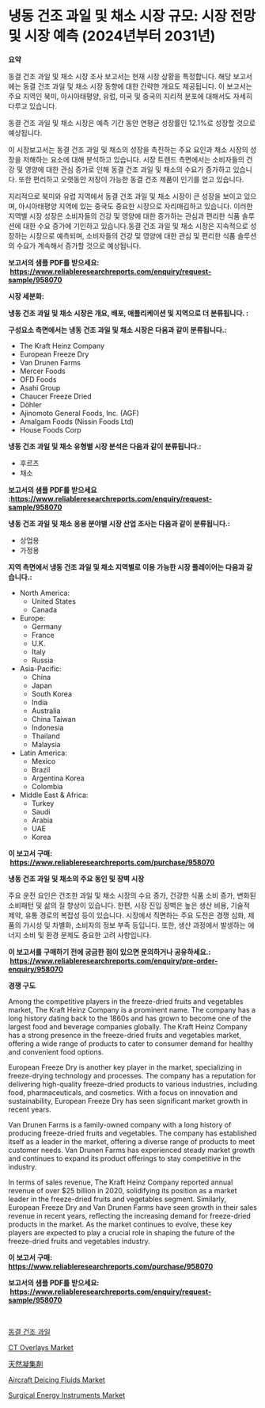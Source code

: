 <p><h1>냉동 건조 과일 및 채소 시장 규모: 시장 전망 및 시장 예측 (2024년부터 2031년)</h1></p><p><strong>요약</strong></p>
<p><p>동결 건조 과일 및 채소 시장 조사 보고서는 현재 시장 상황을 특정합니다. 해당 보고서에는 동결 건조 과일 및 채소 시장 동향에 대한 간략한 개요도 제공됩니다. 이 보고서는 주요 지역인 북미, 아시아태평양, 유럽, 미국 및 중국의 지리적 분포에 대해서도 자세히 다루고 있습니다. </p><p>동결 건조 과일 및 채소 시장은 예측 기간 동안 연평균 성장률인 12.1%로 성장할 것으로 예상됩니다. </p><p>이 시장보고서는 동결 건조 과일 및 채소의 성장을 촉진하는 주요 요인과 채소 시장의 성장을 저해하는 요소에 대해 분석하고 있습니다. 시장 트렌드 측면에서는 소비자들의 건강 및 영양에 대한 관심 증가로 인해 동결 건조 과일 및 채소의 수요가 증가하고 있습니다. 또한 편리하고 오랫동안 저장이 가능한 동결 건조 제품이 인기를 얻고 있습니다.</p><p>지리적으로 북미와 유럽 지역에서 동결 건조 과일 및 채소 시장이 큰 성장을 보이고 있으며, 아시아태평양 지역에 있는 중국도 중요한 시장으로 자리매김하고 있습니다. 이러한 지역별 시장 성장은 소비자들의 건강 및 영양에 대한 증가하는 관심과 편리한 식품 솔루션에 대한 수요 증가에 기인하고 있습니다.동결 건조 과일 및 채소 시장은 지속적으로 성장하는 시장으로 예측되며, 소비자들의 건강 및 영양에 대한 관심 및 편리한 식품 솔루션의 수요가 계속해서 증가할 것으로 예상됩니다.</p></p>
<p><strong>보고서의 샘플 PDF를 받으세요: &nbsp;<a href="https://www.reliableresearchreports.com/enquiry/request-sample/958070">https://www.reliableresearchreports.com/enquiry/request-sample/958070</a></strong></p>
<p><strong>시장 세분화:</strong></p>
<p><strong> 냉동 건조 과일 및 채소 시장은 개요, 배포, 애플리케이션 및 지역으로 더 분류됩니다. :</strong></p>
<p><strong>구성요소 측면에서는 냉동 건조 과일 및 채소 시장은 다음과 같이 분류됩니다.:</strong></p>
<p><ul><li>The Kraft Heinz Company</li><li>European Freeze Dry</li><li>Van Drunen Farms</li><li>Mercer Foods</li><li>OFD Foods</li><li>Asahi Group</li><li>Chaucer Freeze Dried</li><li>Döhler</li><li>Ajinomoto General Foods, Inc. (AGF)</li><li>Amalgam Foods (Nissin Foods Ltd)</li><li>House Foods Corp</li></ul></p>
<p><strong> 냉동 건조 과일 및 채소 유형별 시장 분석은 다음과 같이 분류됩니다.:</strong></p>
<p><ul><li>후르츠</li><li>채소</li></ul></p>
<p><strong>보고서의 샘플 PDF를 받으세요 :<a href="https://www.reliableresearchreports.com/enquiry/request-sample/958070">https://www.reliableresearchreports.com/enquiry/request-sample/958070</a></strong></p>
<p><strong> 냉동 건조 과일 및 채소 응용 분야별 시장 산업 조사는 다음과 같이 분류됩니다.:</strong></p>
<p><ul><li>상업용</li><li>가정용</li></ul></p>
<p><strong>지역 측면에서 냉동 건조 과일 및 채소 지역별로 이용 가능한 시장 플레이어는 다음과 같습니다.:</strong></p>
<p><ul>
    <li>
        North America:
        <ul>
            <li>United States</li>
            <li>Canada</li>
        </ul>
    </li>
    <li>
        Europe:
        <ul>
            <li>Germany</li>
            <li>France</li>
            <li>U.K.</li>
            <li>Italy</li>
            <li>Russia</li>
        </ul>
    </li>
    <li>
        Asia-Pacific:
        <ul>
            <li>China</li>
            <li>Japan</li>
            <li>South Korea</li>
            <li>India</li>
            <li>Australia</li>
            <li>China Taiwan</li>
            <li>Indonesia</li>
            <li>Thailand</li>
            <li>Malaysia</li>
        </ul>
    </li>
    <li>
        Latin America:
        <ul>
            <li>Mexico</li>
            <li>Brazil</li>
            <li>Argentina Korea</li>
            <li>Colombia</li>
        </ul>
    </li>
    <li>
        Middle East & Africa:
        <ul>
            <li>Turkey</li>
            <li>Saudi</li>
            <li>Arabia</li>
            <li>UAE</li>
            <li>Korea</li>
        </ul>
    </li>
    </ul></p>
<p><strong>이 보고서 구매: &nbsp;<a href="https://www.reliableresearchreports.com/purchase/958070">https://www.reliableresearchreports.com/purchase/958070</a></strong></p>
<p><strong>냉동 건조 과일 및 채소의 주요 동인 및 장벽 시장</strong></p>
<p><p>주요 운전 요인은 건조한 과일 및 채소 시장의 수요 증가, 건강한 식품 소비 증가, 변화된 소비패턴 및 삶의 질 향상이 있습니다. 한편, 시장 진입 장벽은 높은 생산 비용, 기술적 제약, 유통 경로의 복잡성 등이 있습니다. 시장에서 직면하는 주요 도전은 경쟁 심화, 제품의 가시성 및 차별화, 소비자의 정보 부족 등입니다. 또한, 생산 과정에서 발생하는 에너지 소비 및 환경 문제도 중요한 고려 사항입니다.</p></p>
<p><strong>이 보고서를 구매하기 전에 궁금한 점이 있으면 문의하거나 공유하세요.: &nbsp;<a href="https://www.reliableresearchreports.com/enquiry/pre-order-enquiry/958070">https://www.reliableresearchreports.com/enquiry/pre-order-enquiry/958070</a></strong></p>
<p><strong>경쟁 구도</strong></p>
<p><p>Among the competitive players in the freeze-dried fruits and vegetables market, The Kraft Heinz Company is a prominent name. The company has a long history dating back to the 1860s and has grown to become one of the largest food and beverage companies globally. The Kraft Heinz Company has a strong presence in the freeze-dried fruits and vegetables market, offering a wide range of products to cater to consumer demand for healthy and convenient food options.</p><p>European Freeze Dry is another key player in the market, specializing in freeze-drying technology and processes. The company has a reputation for delivering high-quality freeze-dried products to various industries, including food, pharmaceuticals, and cosmetics. With a focus on innovation and sustainability, European Freeze Dry has seen significant market growth in recent years.</p><p>Van Drunen Farms is a family-owned company with a long history of producing freeze-dried fruits and vegetables. The company has established itself as a leader in the market, offering a diverse range of products to meet customer needs. Van Drunen Farms has experienced steady market growth and continues to expand its product offerings to stay competitive in the industry.</p><p>In terms of sales revenue, The Kraft Heinz Company reported annual revenue of over $25 billion in 2020, solidifying its position as a market leader in the freeze-dried fruits and vegetables segment. Similarly, European Freeze Dry and Van Drunen Farms have seen growth in their sales revenue in recent years, reflecting the increasing demand for freeze-dried products in the market. As the market continues to evolve, these key players are expected to play a crucial role in shaping the future of the freeze-dried fruits and vegetables industry.</p></p>
<p><strong>이 보고서 구매: &nbsp; <a href="https://www.reliableresearchreports.com/purchase/958070">https://www.reliableresearchreports.com/purchase/958070</a></strong></p>
<p><strong>보고서의 샘플 PDF를 받으세요: &nbsp;<a href="https://www.reliableresearchreports.com/enquiry/request-sample/958070">https://www.reliableresearchreports.com/enquiry/request-sample/958070</a></strong><strong></strong></p>
<p>&nbsp;</p>
<p><p><a href="https://github.com/lkwggful07722/Market-Research-Report-List-1/blob/main/7626863191463.md">동결 건조 과일</a></p><p><a href="https://issuu.com/reportprime-2/docs/ct-overlays-market-size-2030.pptx">CT Overlays Market</a></p><p><a href="https://github.com/ycmtqqhvk3273/Market-Research-Report-List-1/blob/main/4363364191708.md">天然凝集剤</a></p><p><a href="https://github.com/irfadac/Market-Research-Report-List-2/blob/main/aircraft-deicing-fluids-market.md">Aircraft Deicing Fluids Market</a></p><p><a href="https://pretty-mail-caf.notion.site/Surgical-Energy-Instruments-Market-Size-Share-Trends-Analysis-Report-By-Material-By-Type-By-End-18b3f2b4b52d41b1829d76fb18a9f1fa">Surgical Energy Instruments Market</a></p></p>